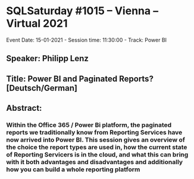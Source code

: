 # SQLSaturday #1015 – Vienna – Virtual 2021
Event Date: 15-01-2021 - Session time: 11:30:00 - Track: Power BI
## Speaker: Philipp Lenz
## Title: Power BI and Paginated Reports? [Deutsch/German]
## Abstract:
### Within the Office 365 / Power Bi platform, the paginated reports we traditionally know from Reporting Services have now arrived into Power BI. This session gives an overview of the choice  the report types are used in, how the current state of Reporting Servicers is in the cloud, and what this can bring with it both advantages and disadvantages and additionally how you can build a whole reporting platform
